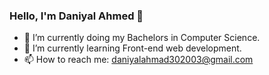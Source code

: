 ### Hello, I'm Daniyal Ahmed 👋

- 🔭 I’m currently doing my Bachelors in Computer Science.
- 🌱 I’m currently learning Front-end web development.
- 📫 How to reach me: daniyalahmad302003@gmail.com

<!--
- 👯 I’m looking to collaborate on ...
- 🤔 I’m looking for help with ...
- 💬 Ask me about ...
- 😄 Pronouns: 
- ⚡ Fun fact: ...
-->
